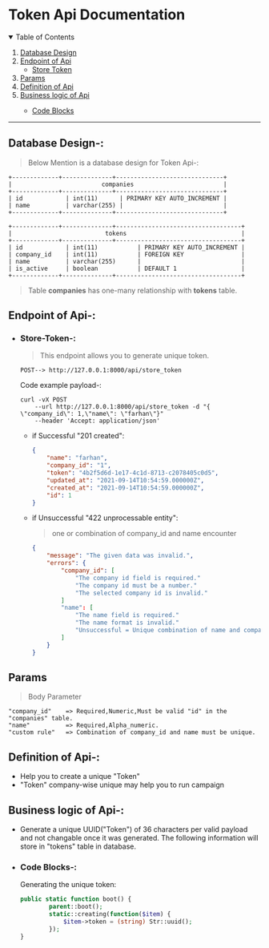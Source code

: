 #  Token Api Documentation


<!-- TABLE OF CONTENTS -->
<details open="open">
  <summary>Table of Contents</summary>

  <ol>
    <li>
      <a href="#database-design">Database Design</a>
    </li>
    <li>
      <a href="#endpoint-of-api">Endpoint of Api</a>
      <ul>
        <li><a href="#store-token">Store Token</a></li>
      </ul>
    </li>
    <li><a href="#params">Params</a></li>
    <li><a href="#definition-of-api">Definition of Api</a></li>
    <li><a href="#business-logic-of-api">Business logic of Api</a></li>
        <ul>
            <li><a href="#code-blocks">Code Blocks</a></li>
        </ul>
  </ol>
</details>

---

## Database Design-:
 > Below Mention is a database design for Token Api-:



```shell
+-------------+--------------+------------------------------+
|                         companies                         |
+-------------+--------------+------------------------------+
| id            | int(11)      | PRIMARY KEY AUTO_INCREMENT |
| name          | varchar(255) |                            |
+-------------+--------------+------------------------------+

+-------------+--------------+-----------------------------------+
|                          tokens                                |
+-------------+--------------+-----------------------------------+
| id            | int(11)           | PRIMARY KEY AUTO_INCREMENT |
| company_id    | int(11)           | FOREIGN KEY                |
| name          | varchar(255)      |                            |
| is_active     | boolean           | DEFAULT 1                  |
+-------------+--------------+-----------------------------------+
```

> Table **companies**  has one-many relationship with **tokens** table.


## Endpoint of Api-:

*   ### Store-Token-:
    > This endpoint allows you to generate unique token.

    ```curl
    POST--> http://127.0.0.1:8000/api/store_token
    ```

    Code example payload-:
    ```
    curl -vX POST 
        --url http://127.0.0.1:8000/api/store_token -d "{ \"company_id\": 1,\"name\": \"farhan\"}"
        --header 'Accept: application/json'
    ```

    
    * if Successful "201 created":
        ```json
        {
            "name": "farhan",
            "company_id": "1",
            "token": "4b2f5d6d-1e17-4c1d-8713-c2078405c0d5",
            "updated_at": "2021-09-14T10:54:59.000000Z",
            "created_at": "2021-09-14T10:54:59.000000Z",
            "id": 1
        }
        ```

    * if Unsuccessful "422 unprocessable entity":
        > one or combination of company_id and name encounter 


        ```json
        {
            "message": "The given data was invalid.",
            "errors": {
                "company_id": [
                    "The company id field is required."
                    "The company id must be a number."
                    "The selected company id is invalid."
                ]
                "name": [
                    "The name field is required."
                    "The name format is invalid."
                    "Unsuccessful = Unique combination of name and company_id already exists."
                ]
            }   
        }
        ```

## Params
> Body Parameter 
    
    
    "company_id"    => Required,Numeric,Must be valid "id" in the "companies" table.
    "name"          => Required,Alpha_numeric.
    "custom rule"   => Combination of company_id and name must be unique.


## Definition of Api-:
* Help you to create a unique "Token"
* "Token" company-wise unique may help you to run campaign

## Business logic of Api-:
* Generate a unique UUID("Token") of 36 characters per valid payload and not changable once it was generated. The following information will store in "tokens" table in database.
* ### Code Blocks-:
    Generating the unique token:
    ```php
    public static function boot() {
            parent::boot();
            static::creating(function($item) {
                $item->token = (string) Str::uuid();
            });
    }
    ```
